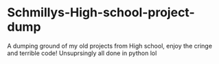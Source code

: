 # Schmillys-High-school-project-dump
A dumping ground of my old projects from High school, enjoy the cringe and terrible code! Unsuprsingly all done in python lol
